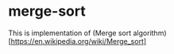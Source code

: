 # merge-sort
This is implementation of (Merge sort algorithm)[https://en.wikipedia.org/wiki/Merge_sort]
